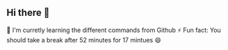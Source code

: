 ## Hi there 👋
 🌱 I'm curretly learning the different commands from Github
 ⚡ Fun fact: You should take a break after 52 minutes for 17 mintues 😄

<!--
**CatCoat564/CatCoat564** is a ✨ _special_ ✨ repository because its `README.md` (this file) appears on your GitHub profile.

Here are some ideas to get you started:

- 🔭 I’m currently working on ...
- 🌱 I’m currently learning ...
- 👯 I’m looking to collaborate on ...
- 🤔 I’m looking for help with ...
- 💬 Ask me about ...
- 📫 How to reach me: ...
- 😄 Pronouns: ...
- ⚡ Fun fact: ...
-->
